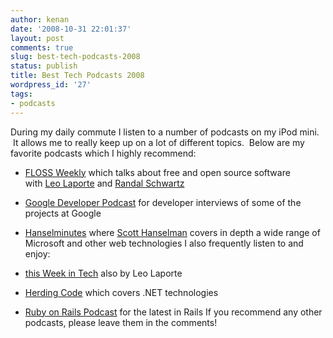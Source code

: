 ```yaml
---
author: kenan
date: '2008-10-31 22:01:37'
layout: post
comments: true
slug: best-tech-podcasts-2008
status: publish
title: Best Tech Podcasts 2008
wordpress_id: '27'
tags:
- podcasts
---
```


During my daily commute I listen to a number of podcasts on my iPod mini.  It
allows me to really keep up on a lot of different topics.  Below are my
favorite podcasts which I highly recommend:

  * [FLOSS Weekly](http://www.twit.tv/FLOSS) which talks about free and open source software with [Leo Laporte](http://leoville.com/) and [Randal Schwartz](http://www.stonehenge.com/merlyn/)
  * [Google Developer Podcast](http://feeds.feedburner.com/GoogleDeveloperPodcast) for developer interviews of some of the projects at Google
  * [Hanselminutes](http://hanselminutes.com/) where [Scott Hanselman](http://www.hanselman.com/blog/) covers in depth a wide range of Microsoft and other web technologies
I also frequently listen to and enjoy:

  * [this Week in Tech](http://www.twit.tv/twit) also by Leo Laporte
  * [Herding Code](http://herdingcode.com/) which covers .NET technologies
  * [Ruby on Rails Podcast](http://podcast.rubyonrails.org/) for the latest in Rails
If you recommend any other podcasts, please leave them in the comments!

